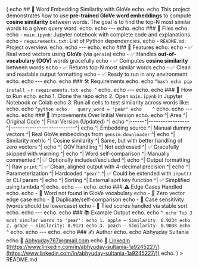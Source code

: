 (
echo ## 📘 Word Embedding Similarity with GloVe
echo.
echo This project demonstrates how to use **pre-trained GloVe word embeddings** to compute **cosine similarity** between words. The goal is to find the top-N most similar words to a given query word.
echo.
echo ---
echo.
echo ### 📂 Files
echo.
echo - `main.ipynb`: Jupyter notebook with complete code and explanations.
echo - `requirements.txt`: List of Python dependencies.
echo - `README.md`: Project overview.
echo.
echo ---
echo.
echo ### 🚀 Features
echo.
echo - ✅ Real word vectors using **GloVe** (via `gensim`)
echo - ✅ Handles **out-of-vocabulary (OOV)** words gracefully
echo - ✅ Computes **cosine similarity** between words
echo - ✅ Returns top-N most similar words
echo - ✅ Clean and readable output formatting
echo - ✅ Ready to run in any environment
echo.
echo ---
echo.
echo ### 🛠️ Requirements
echo.
echo ^`bash
echo pip install -r requirements.txt
echo ^`
echo.
echo ---
echo.
echo ### 📌 How to Run
echo.
echo 1. Clone the repo
echo 2. Open `main.ipynb` in Jupyter Notebook or Colab
echo 3. Run all cells to test similarity across words like:
echo.
echo    ^`python
echo    query_word = "pear"
echo    ^`
echo.
echo ---
echo.
echo ### 🔄 Improvements Over Initial Version
echo.
echo ^| Area ^| Original Code ^| Final Version (Updated) ^|
echo ^|------^|-----------------^|---------------------------^|
echo ^| Embedding source ^| Manual dummy vectors ^| Real GloVe embeddings from `gensim.downloader` ^|
echo ^| Similarity metric ^| Cosine similarity ^| Same, but with better handling of zero vectors ^|
echo ^| OOV handling ^| Not addressed ^| ✅ Gracefully skipped with warning ^|
echo ^| Word self-comparison ^| Manually commented ^| ✅ Optionally included/excluded ^|
echo ^| Output formatting ^| Raw `print` ^| ✅ Clean, aligned output with 4-decimal precision ^|
echo ^| Parameterization ^| Hardcoded `"pear"` ^| ✅ Could be extended with `input()` or CLI param ^|
echo ^| Sorting ^| External sort key function ^| ✅ Simplified using lambda ^|
echo.
echo ---
echo.
echo ### ⚠️ Edge Cases Handled
echo.
echo - 🧩 Word not found in GloVe vocabulary
echo - 🧩 Zero vector edge case
echo - 🧩 Duplicate/self-comparison
echo - 🧩 Case sensitivity (words should be lowercase)
echo - 🧩 Tied scores handled via stable sort
echo.
echo ---
echo.
echo ### 📚 Example Output
echo.
echo ^`
echo Top 3 most similar words to 'pear':
echo 1. apple — Similarity: 0.9234
echo 2. grape — Similarity: 0.9121
echo 3. peach — Similarity: 0.9038
echo ^`
echo.
echo ---
echo.
echo ### ✍️ Author
echo.
echo Abhyuday Sultania
echo 📧 [Abhyuday767@gmail.com](mailto:Abhyuday767@gmail.com)
echo 💼 [LinkedIn](https://linkedin.com) ([https://www.linkedin.com/in/abhyuday-sultania-1a9245227/](https://www.linkedin.com/in/abhyuday-sultania-1a9245227/)) echo. ) > README.md
